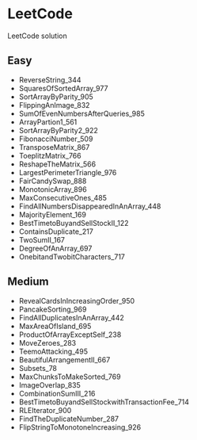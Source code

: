 # LeetCode
LeetCode solution

## Easy
* ReverseString_344
* SquaresOfSortedArray_977
* SortArrayByParity_905
* FlippingAnImage_832
* SumOfEvenNumbersAfterQueries_985
* ArrayPartion1_561
* SortArrayByParity2_922
* FibonacciNumber_509
* TransposeMatrix_867
* ToeplitzMatrix_766
* ReshapeTheMatrix_566
* LargestPerimeterTriangle_976
* FairCandySwap_888
* MonotonicArray_896
* MaxConsecutiveOnes_485
* FindAllNumbersDisappearedInAnArray_448
* MajorityElement_169
* BestTimetoBuyandSellStockII_122
* ContainsDuplicate_217
* TwoSumII_167
* DegreeOfAnArray_697
* OnebitandTwobitCharacters_717

## Medium
* RevealCardsInIncreasingOrder_950
* PancakeSorting_969
* FindAllDuplicatesInAnArray_442
* MaxAreaOfIsland_695
* ProductOfArrayExceptSelf_238
* MoveZeroes_283
* TeemoAttacking_495
* BeautifulArrangementII_667
* Subsets_78
* MaxChunksToMakeSorted_769 
* ImageOverlap_835
* CombinationSumIII_216
* BestTimetoBuyandSellStockwithTransactionFee_714
* RLEIterator_900
* FindTheDuplicateNumber_287
* FlipStringToMonotoneIncreasing_926
